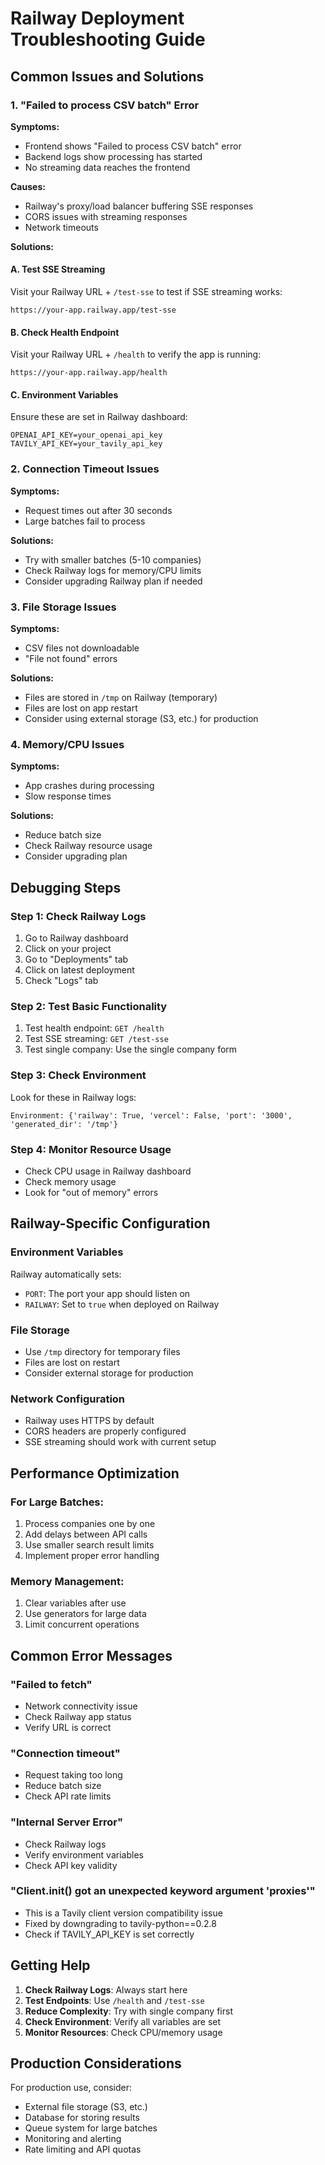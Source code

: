 # Railway Deployment Troubleshooting Guide

## Common Issues and Solutions

### 1. "Failed to process CSV batch" Error

**Symptoms:**
- Frontend shows "Failed to process CSV batch" error
- Backend logs show processing has started
- No streaming data reaches the frontend

**Causes:**
- Railway's proxy/load balancer buffering SSE responses
- CORS issues with streaming responses
- Network timeouts

**Solutions:**

#### A. Test SSE Streaming
Visit your Railway URL + `/test-sse` to test if SSE streaming works:
```
https://your-app.railway.app/test-sse
```

#### B. Check Health Endpoint
Visit your Railway URL + `/health` to verify the app is running:
```
https://your-app.railway.app/health
```

#### C. Environment Variables
Ensure these are set in Railway dashboard:
```
OPENAI_API_KEY=your_openai_api_key
TAVILY_API_KEY=your_tavily_api_key
```

### 2. Connection Timeout Issues

**Symptoms:**
- Request times out after 30 seconds
- Large batches fail to process

**Solutions:**
- Try with smaller batches (5-10 companies)
- Check Railway logs for memory/CPU limits
- Consider upgrading Railway plan if needed

### 3. File Storage Issues

**Symptoms:**
- CSV files not downloadable
- "File not found" errors

**Solutions:**
- Files are stored in `/tmp` on Railway (temporary)
- Files are lost on app restart
- Consider using external storage (S3, etc.) for production

### 4. Memory/CPU Issues

**Symptoms:**
- App crashes during processing
- Slow response times

**Solutions:**
- Reduce batch size
- Check Railway resource usage
- Consider upgrading plan

## Debugging Steps

### Step 1: Check Railway Logs
1. Go to Railway dashboard
2. Click on your project
3. Go to "Deployments" tab
4. Click on latest deployment
5. Check "Logs" tab

### Step 2: Test Basic Functionality
1. Test health endpoint: `GET /health`
2. Test SSE streaming: `GET /test-sse`
3. Test single company: Use the single company form

### Step 3: Check Environment
Look for these in Railway logs:
```
Environment: {'railway': True, 'vercel': False, 'port': '3000', 'generated_dir': '/tmp'}
```

### Step 4: Monitor Resource Usage
- Check CPU usage in Railway dashboard
- Check memory usage
- Look for "out of memory" errors

## Railway-Specific Configuration

### Environment Variables
Railway automatically sets:
- `PORT`: The port your app should listen on
- `RAILWAY`: Set to `true` when deployed on Railway

### File Storage
- Use `/tmp` directory for temporary files
- Files are lost on restart
- Consider external storage for production

### Network Configuration
- Railway uses HTTPS by default
- CORS headers are properly configured
- SSE streaming should work with current setup

## Performance Optimization

### For Large Batches:
1. Process companies one by one
2. Add delays between API calls
3. Use smaller search result limits
4. Implement proper error handling

### Memory Management:
1. Clear variables after use
2. Use generators for large data
3. Limit concurrent operations

## Common Error Messages

### "Failed to fetch"
- Network connectivity issue
- Check Railway app status
- Verify URL is correct

### "Connection timeout"
- Request taking too long
- Reduce batch size
- Check API rate limits

### "Internal Server Error"
- Check Railway logs
- Verify environment variables
- Check API key validity

### "Client.__init__() got an unexpected keyword argument 'proxies'"
- This is a Tavily client version compatibility issue
- Fixed by downgrading to tavily-python==0.2.8
- Check if TAVILY_API_KEY is set correctly

## Getting Help

1. **Check Railway Logs**: Always start here
2. **Test Endpoints**: Use `/health` and `/test-sse`
3. **Reduce Complexity**: Try with single company first
4. **Check Environment**: Verify all variables are set
5. **Monitor Resources**: Check CPU/memory usage

## Production Considerations

For production use, consider:
- External file storage (S3, etc.)
- Database for storing results
- Queue system for large batches
- Monitoring and alerting
- Rate limiting and API quotas 